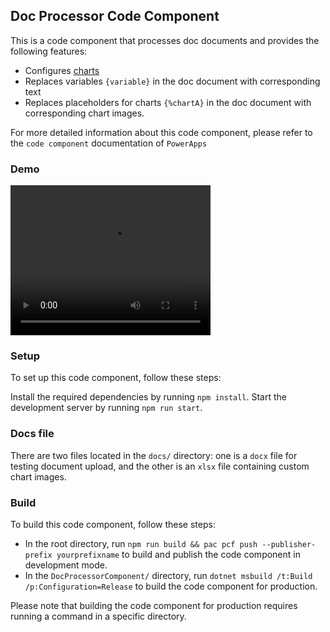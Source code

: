 ## Doc Processor Code Component
This is a code component that processes doc documents and provides the following features:

- Configures [charts](https://echarts.apache.org/zh/index.html)
- Replaces variables `{variable}` in the doc document with corresponding text
- Replaces placeholders for charts `{%chartA}` in the doc document with corresponding chart images.

For more detailed information about this code component, please refer to the `code component` documentation of `PowerApps`

### Demo
<video width="320" height="240">
    <source id="mp4" type="video/mp4" src="./docs/usage_xjZOqnCc.mp4" >
</video>

### Setup
To set up this code component, follow these steps:

Install the required dependencies by running `npm install`.
Start the development server by running `npm run start`.

### Docs file
There are two files located in the `docs/` directory: one is a `docx` file for testing document upload, and the other is an `xlsx` file containing custom chart images.

### Build

To build this code component, follow these steps:

- In the root directory, run `npm run build && pac pcf push --publisher-prefix yourprefixname` to build and publish the code component in development mode.
- In the `DocProcessorComponent/` directory, run `dotnet msbuild /t:Build /p:Configuration=Release` to build the code component for production.
  

Please note that building the code component for production requires running a command in a specific directory.